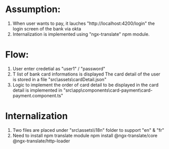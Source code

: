 
# Assumption:
1. When user wants to pay, it lauches "http://localhost:4200/login" the login screen of the bank via okta
2. Internalization is implemented using  "ngx-translate" npm module. 
 
# Flow:
1. User enter credetial as "user1" / "password"
2. T list of bank card informations is displayed
  The card detail of the user is stored in a file "src\assets\cardDetail.json"
3. Logic to implement the order of card detail to be displayed in the card detail is implemented in "src\app\components\card-payment\card-payment.component.ts"



# Internalization
1. Two files are placed under "src\assets\i18n" folder to support "en" & "fr"
2. Need to install npm translate module
npm install @ngx-translate/core @ngx-translate/http-loader

 